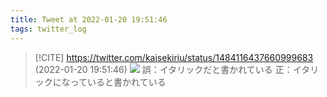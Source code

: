```yaml
---
title: Tweet at 2022-01-20 19:51:46
tags: twitter_log
---
```


> [!CITE] https://twitter.com/kaisekiriu/status/1484116437660999683 (2022-01-20 19:51:46)
> ![](https://twitter.com/kaisekiriu/status/1484116437660999683)
> 誤：イタリックだと書かれている
> 正：イタリックになっていると書かれている

